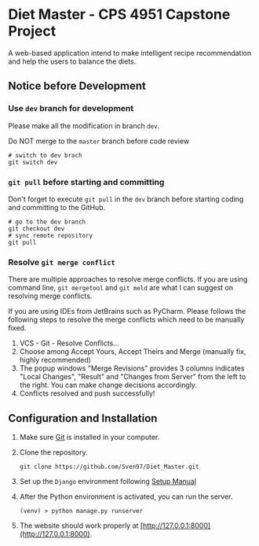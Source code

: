 # Diet Master - CPS 4951 Capstone Project

A web-based application intend to make intelligent recipe recommendation and help the users to balance the diets.

## Notice before Development

### Use `dev` branch for development

Please make all the modification in branch `dev`.

Do NOT merge to the `master` branch before code review 

```
# switch to dev brach
git switch dev
```

### `git pull` before starting and committing

Don't forget to execute `git pull` in the `dev` branch before starting coding and committing to the GitHub.  

```
# go to the dev branch
git checkout dev
# sync remote repository
git pull
```

### Resolve `git merge conflict`

There are multiple approaches to resolve merge conflicts. If you are using command line, `git mergetool` and `git meld` are what I can suggest on resolving merge conflicts.

If you are using IDEs from JetBrains such as PyCharm. Please follows the following steps to resolve the merge conflicts which need to be manually fixed.

1. VCS - Git - Resolve Conflicts...
2. Choose among Accept Yours, Accept Theirs and Merge (manually fix, highly recommended)
3. The popup windows "Merge Revisions" provides 3 columns indicates "Local Changes", "Result" and "Changes from Server" from the left to the right. You can make change decisions accordingly.
4. Conflicts resolved and push successfully!

## Configuration and Installation

1. Make sure [Git](https://git-scm.com/downloads) is installed in your computer.

2. Clone the repository.

   ```
   git clone https://github.com/Sven97/Diet_Master.git
   ```

3. Set up the `Django` environment following [Setup Manual](docs/setup.md)

4. After the Python environment is activated, you can run the server. 
   ```
   (venv) > python manage.py runserver
   ```

5. The website should work properly at [http://127.0.0.1:8000](http://127.0.0.1:8000).
